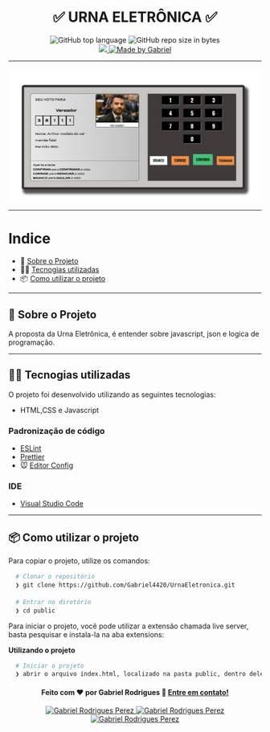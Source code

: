 <h1 align="center">
  ✅ URNA ELETRÔNICA ✅
</h1>

<p align="center">
   
  <img alt="GitHub top language" src="https://img.shields.io/github/languages/top/Gabriel4420/UrnaEletronica?logo=html">

  <img alt="GitHub repo size in bytes" src="https://img.shields.io/github/repo-size/Gabriel4420/UrnaEletronica?color=green">

  <br>
  
  <a href="https://www.codacy.com/manual/Gabriel4420/UrnaEletronica?utm_source=github.com&amp;utm_medium=referral&amp;utm_content=Gabriel4420/Urna_Eletronica&amp;utm_campaign=Badge_Grade">
    <img src="https://app.codacy.com/project/badge/Grade/6dd6b46abeb14e99935a2b9ac5c6ede2"/>
  </a>
  
  <a href="https://www.linkedin.com/in/gabriel-rodrigues-perez-2069b072/">
    <img alt="Made by Gabriel" src="https://img.shields.io/badge/made%20by-Gabriel-%2304D361">
  </a>
</p>

---

<p align="center">
  <img alt="Gif da Aplicação" src="assets/Home.png" />
</p>

---

# Indice

- :rocket: [Sobre o Projeto](#rocket-sobre-o-projeto)
- 👨‍💻️ [Tecnogias utilizadas](#%EF%B8%8F-tecnogias-utilizadas)
- 📦️ [Como utilizar o projeto](#%EF%B8%8F-como-utilizar-o-projeto)
---

## :rocket: Sobre o Projeto

A proposta da Urna Eletrônica, é entender sobre javascript, json e logica de programação.

---

## 👨‍💻️ Tecnogias utilizadas

O projeto foi desenvolvido utilizando as seguintes tecnologias:

- HTML,CSS e Javascript


### Padronização de código

  - [ESLint](https://eslint.org/)
  - [Prettier](https://prettier.io/)
  - :mouse: [Editor Config](https://editorconfig.org/)

### IDE

  - [Visual Studio Code](https://code.visualstudio.com/)

---

## 📦️ Como utilizar o projeto

Para copiar o projeto, utilize os comandos:

```bash
  # Clonar o repositório
  ❯ git clone https://github.com/Gabriel4420/UrnaEletronica.git

  # Entrar no diretório
  ❯ cd public 
```
Para iniciar o projeto, você pode utilizar a extensão chamada live server, basta pesquisar e instala-la na aba extensions:

**Utilizando o projeto**

```bash
  # Iniciar o projeto
  ❯ abrir o arquivo index.html, localizado na pasta public, dentro dele clique com o botão direito do mouse, e em seguida clique em open with live server.
```
<h4 align="center">
  Feito com ❤️ por Gabriel Rodrigues 👋️ <a href="mailto:gabriel_rodrigues_perez@hotmail.com">Entre em contato!</a>
</h4>

<p align="center">

  <a href="https://www.linkedin.com/in/gabriel-rodrigues-perez-2069b072/">
    <img alt="Gabriel Rodrigues Perez" src="https://img.shields.io/badge/LinkedIn-Gabriel_Rodrigues-0e76a8?style=flat&logoColor=white&logo=linkedin">
  </a>
  <a href="https://www.facebook.com/gabriel.rodrigues.perez">
    <img alt="Gabriel Rodrigues Perez" src="https://img.shields.io/badge/Facebook-Gabriel_Rodrigues-1778F2?style=flat&logoColor=white&logo=facebook">
  </a>
  <a href="https://www.instagram.com/gabriel_rodrigues_perez/">
    <img alt="Gabriel Rodrigues Perez" src="https://img.shields.io/badge/Instagram-@gabriel4420-833AB4?style=flat&logoColor=white&logo=instagram">
  </a>
  
  
</p>
